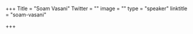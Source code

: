 +++
Title = "Soam Vasani"
Twitter = ""
image = ""
type = "speaker"
linktitle = "soam-vasani"

+++


